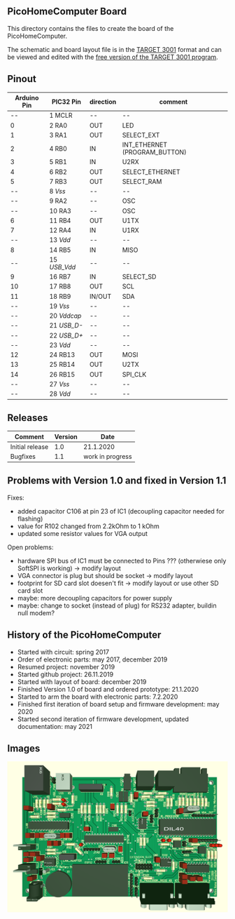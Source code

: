 ## PicoHomeComputer Board

This directory contains the files to create the board of the PicoHomeComputer.

The schematic and board layout file is in the [TARGET 3001](https://ibfriedrich.com/en/index.html) format and 
can be viewed and edited with the [free version of the TARGET 3001 program](https://de.beta-layout.com/downloads/).

Pinout
------

Arduino Pin | PIC32 Pin    | direction | comment
------------|--------------|-----------|------------------
--          | 1 MCLR       | --        | --
0           | 2 RA0        | OUT       | LED
1           | 3 RA1        | OUT       | SELECT_EXT
2           | 4 RB0        | IN        | INT_ETHERNET (PROGRAM_BUTTON)
3           | 5 RB1        | IN        | U2RX
4           | 6 RB2        | OUT       | SELECT_ETHERNET
5           | 7 RB3        | OUT       | SELECT_RAM
--          | 8 _Vss_      | --        | --
--          | 9 RA2        | --        | OSC
--          | 10 RA3       | --        | OSC
6           | 11 RB4       | OUT       | U1TX
7           | 12 RA4       | IN        | U1RX
--          | 13 _Vdd_     | --        | --
8           | 14 RB5       | IN        | MISO
--          | 15 _USB_Vdd_ | --        | --
9           | 16 RB7       | IN        | SELECT_SD
10          | 17 RB8       | OUT       | SCL
11          | 18 RB9       | IN/OUT    | SDA
--          | 19 _Vss_     | --        | --
--          | 20 _Vddcap_  | --        | --
--          | 21 _USB_D-_  | --        | --
--          | 22 _USB_D+_  | --        | --
--          | 23 _Vdd_     | --        | --
12          | 24 RB13      | OUT       | MOSI
13          | 25 RB14      | OUT       | U2TX
14          | 26 RB15      | OUT       | SPI_CLK
--          | 27 _Vss_     | --        | --
--          | 28 _Vdd_     | --        | --

Releases
--------

Comment           | Version | Date
------------------|---------|------------------
Initial release   | 1.0     | 21.1.2020
Bugfixes          | 1.1     | work in progress


Problems with Version 1.0 and fixed in Version 1.1
--------------------------------------------------

Fixes:
- added capacitor C106 at pin 23 of IC1 (decoupling capacitor needed for flashing)
- value for R102 changed from 2.2kOhm to 1 kOhm
- updated some resistor values for VGA output

Open problems:
- hardware SPI bus of IC1 must be connected to Pins ??? (otherwiese only SoftSPI is working) -> modify layout
- VGA connector is plug but should be socket -> modify layout
- footprint for SD card slot doesen't fit -> modify layout or use other SD card slot
- maybe: more decoupling capacitors for power supply
- maybe: change to socket (instead of plug) for RS232 adapter, buildin null modem?

History of the PicoHomeComputer
-------------------------------

- Started with circuit: spring 2017
- Order of electronic parts: may 2017, december 2019
- Resumed project: november 2019
- Started github project: 26.11.2019
- Started with layout of board: december 2019
- Finished Version 1.0 of board and ordered prototype: 21.1.2020
- Started to arm the board with electronic parts: 7.2.2020
- Finished first iteration of board setup and firmware development: may 2020
- Started second iteration of firmware development, updated documentation: may 2021

Images
------

<img src="RetroHomeComputer_V1.0_board.png" alt="Board V 1.0" >
